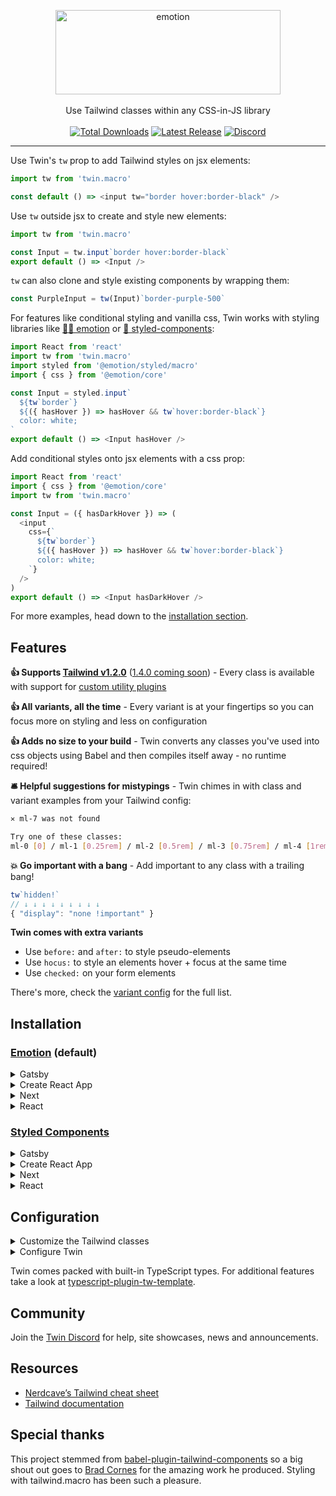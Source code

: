 <p align="center">
  <img src="https://i.imgur.com/iWBWhY0.png" alt="emotion" width="360" height="135"><br>
    <br>Use Tailwind classes within any CSS-in-JS library<br><br>
    <a href="https://www.npmjs.com/package/twin.macro"><img src="https://img.shields.io/npm/dt/twin.macro.svg" alt="Total Downloads"></a>
    <a href="https://www.npmjs.com/package/twin.macro"><img src="https://img.shields.io/npm/v/twin.macro.svg" alt="Latest Release"></a>
    <a href="https://discord.gg/n8ZhNSb"><img src="https://img.shields.io/discord/705884695400939552?label=discord&logo=discord" alt="Discord"></a>
</p>

---

Use Twin's `tw` prop to add Tailwind styles on jsx elements:

```js
import tw from 'twin.macro'

const default () => <input tw="border hover:border-black" />
```

Use `tw` outside jsx to create and style new elements:

```js
import tw from 'twin.macro'

const Input = tw.input`border hover:border-black`
export default () => <Input />
```

`tw` can also clone and style existing components by wrapping them:

```js
const PurpleInput = tw(Input)`border-purple-500`
```

For features like conditional styling and vanilla css, Twin works with styling libraries like [👩‍🎤 emotion](https://emotion.sh/docs/introduction) or [💅 styled-components](https://styled-components.com/):

```js
import React from 'react'
import tw from 'twin.macro'
import styled from '@emotion/styled/macro'
import { css } from '@emotion/core'

const Input = styled.input`
  ${tw`border`}
  ${({ hasHover }) => hasHover && tw`hover:border-black`}
  color: white;
`
export default () => <Input hasHover />
```

Add conditional styles onto jsx elements with a css prop:

```js
import React from 'react'
import { css } from '@emotion/core'
import tw from 'twin.macro'

const Input = ({ hasDarkHover }) => (
  <input
    css={`
      ${tw`border`}
      ${({ hasHover }) => hasHover && tw`hover:border-black`}
      color: white;
    `}
  />
)
export default () => <Input hasDarkHover />
```

For more examples, head down to the [installation section](#installation).

## Features

**👍 Supports [Tailwind v1.2.0](https://github.com/tailwindcss/tailwindcss/releases/tag/v1.2.0)** ([1.4.0 coming soon](https://github.com/ben-rogerson/twin.macro/issues/45)) - Every class is available with support for [custom utility plugins](https://tailwindcss.com/docs/plugins/#adding-utilities)

**👍 All variants, all the time** - Every variant is at your fingertips so you can focus more on styling and less on configuration

**👍 Adds no size to your build** - Twin converts any classes you've used into css objects using Babel and then compiles itself away - no runtime required!

**🛎 Helpful suggestions for mistypings** - Twin chimes in with class and variant examples from your Tailwind config:

```bash
✕ ml-7 was not found

Try one of these classes:
ml-0 [0] / ml-1 [0.25rem] / ml-2 [0.5rem] / ml-3 [0.75rem] / ml-4 [1rem] / ml-5 [1.25rem] / ml-6 [1.5rem] / ml-8 [2rem] / ml-10 [2.5rem] / ml-12 [3rem] / ml-16 [4rem] / ml-20 [5rem] / ml-24 [6rem] / ml-32 [8rem] / ml-40 [10rem] / ml-48 [12rem] / ml-56 [14rem] / ml-64 [16rem] / ml-auto [auto] / ml-px [1px]
```

**💥 Go important with a bang** - Add important to any class with a trailing bang!

```js
tw`hidden!`
// ↓ ↓ ↓ ↓ ↓ ↓ ↓ ↓ ↓
{ "display": "none !important" }
```

**Twin comes with extra variants**

- Use `before:` and `after:` to style pseudo-elements
- Use `hocus:` to style an elements hover + focus at the same time
- Use `checked:` on your form elements

There's more, check the [variant config](https://github.com/ben-rogerson/twin.macro/blob/master/src/variants.js#L8) for the full list.

## Installation

### [Emotion](https://emotion.sh/docs/introduction) (default)

<details>
  <summary>Gatsby</summary>

## Gatsby + Emotion

**🔥 View the [Gatsby + Emotion + Tailwind Twin starter](https://codesandbox.io/s/gatsby-tailwind-emotion-starter-z3hun) for setup and usage examples**

### 1. Install Gatsby

```bash
npx gatsby new gatsby-site
```

### 2. Install the dependencies

```bash
npm install -D twin.macro @emotion/core @emotion/styled gatsby-plugin-emotion
```

<details>
  <summary>Yarn instructions</summary>

```bash
yarn add twin.macro @emotion/core @emotion/styled gatsby-plugin-emotion -D
```

</details>

### 3. Import the Tailwind base styles

```js
// gatsby-browser.js
import 'tailwindcss/dist/base.css'
```

### 4. Enable the Gatsby emotion plugin

```js
// gatsby-config.js
module.exports = {
  plugins: [`gatsby-plugin-emotion`],
}
```

### Basic usage example

```js
import tw from 'twin.macro'
const Button = tw.button`text-lg px-8 py-2 rounded`
const SuccessButton = () => <Button>Success</Button>
```

More usage examples can be found in the [Gatsby + Emotion + Tailwind Twin starter](https://codesandbox.io/s/gatsby-tailwind-emotion-starter-z3hun).

<hr />

</details>

<details>
  <summary>Create React App</summary>

## Create React App + Emotion

**🔥 View the [CRA + Emotion + Tailwind Twin starter](https://codesandbox.io/s/cra-tailwind-emotion-starter-bi1kx) for setup and usage examples**

### 1. Install Create React App

```bash
npx create-react-app my-app
```

### 2. Install the dependencies

```bash
npm install -D twin.macro @emotion/core @emotion/styled
```

<details>
  <summary>Yarn instructions</summary>

```bash
yarn add twin.macro @emotion/core @emotion/styled -D
```

</details>

### 3. Import the Tailwind base styles

Add the following to your `app.js` or `index.js`:
(the dependency 'tailwindcss' is already in your node_modules)

```js
// In your App.js or index.js entry
import 'tailwindcss/dist/base.css'
```

### 4. Configure custom config location

Place tailwind.config.js in the `src` folder. This allows it to be imported by a theme provider:

```js
// package.json
"babelMacros": {
  "twin": {
    "config": "src/tailwind.config.js"
  }
},
```

<details>
  <summary>Alternatively add config to babel-plugin-macros.config.js</summary>

```js
// babel-plugin-macros.config.js
module.exports = {
  twin: {
    config: 'src/tailwind.config.js',
  },
}
```

</details>

### Basic usage example

```js
import tw from 'twin.macro'
const Button = tw.button`text-lg px-8 py-2 rounded`
const SuccessButton = () => <Button>Success</Button>
```

More usage examples can be found in the [CRA + Emotion + Tailwind Twin starter](https://codesandbox.io/s/cra-tailwind-emotion-starter-bi1kx).

<hr />

</details>

<details>
  <summary>Next</summary>

## Next + Emotion

**🔥 View the [Next + Emotion + Tailwind Twin starter](https://codesandbox.io/s/next-tailwind-emotion-starter-8h2b2) for setup and usage examples**

### 1. Install the dependencies

After creating your next app:

```bash
npm install -D twin.macro @emotion/core @emotion/styled @emotion/babel-preset-css-prop
```

<details>
  <summary>Yarn instructions</summary>

```bash
yarn add twin.macro @emotion/core @emotion/styled @emotion/babel-preset-css-prop -D
```

</details>

### 2. Enable babel macros and the css prop

```js
// In .babelrc
{
  "presets": [
    "next/babel",
    "@emotion/babel-preset-css-prop"
  ],
  "plugins": [
    "babel-plugin-macros"
  ]
}
```

### 3. Import the Tailwind base styles

In `pages/_app.js`, add the following:

```js
import React from 'react'
import 'tailwindcss/dist/base.css'

const App = ({ Component, pageProps }) => <Component {...pageProps} />

export default App
```

### Basic usage example

```js
import tw from 'twin.macro'
const Button = tw.button`text-lg px-8 py-2 rounded`
const SuccessButton = () => <Button>Success</Button>
```

More usage examples can be found in the [Next + Emotion + Tailwind Twin starter](hhttps://codesandbox.io/s/next-tailwind-emotion-starter-8h2b2).

<hr />

</details>

<details>
  <summary>React</summary>

## React + Emotion

**🔥 View the [React + Emotion + Tailwind Twin starter](https://codesandbox.io/s/react-tailwind-emotion-starter-3d1dl) for setup and usage examples**

### 1. Install the dependencies

```bash
# React and Babel
npm install -D react react-dom @babel/core @babel/plugin-transform-react-jsx babel-plugin-macros
# Twin and Emotion
npm install -D twin.macro @emotion/core @emotion/styled
```

<details>
  <summary>Yarn instructions</summary>

```bash
# React and Babel
yarn add react react-dom @babel/core @babel/plugin-transform-react-jsx babel-plugin-macros -D
# Twin and Emotion
yarn add twin.macro @emotion/core @emotion/styled -D
```

</details>

### 2. Enable babel macros and jsx

```js
// In .babelrc
{
  "plugins": [
    "babel-plugin-macros",
    "@babel/plugin-transform-react-jsx",
  ]
}
```

> Note: After build, if you’re seeing "process is not defined" then npm install and add `"babel-plugin-transform-inline-environment-variables"` to .babelrc

### 3. Import the Tailwind base styles

Add the following to your `app.js` or `index.js`:
(the dependency 'tailwindcss' is already in your node_modules)

```js
// In your App.js or index.js entry
import 'tailwindcss/dist/base.css'
```

### Basic usage example

```js
import tw from 'twin.macro'
const Button = tw.button`text-lg px-8 py-2 rounded`
const SuccessButton = () => <Button>Success</Button>
```

More usage examples can be found in the [React + Emotion + Tailwind Twin starter](https://codesandbox.io/s/react-tailwind-emotion-starter-3d1dl).

<hr />

</details>

### [Styled Components](https://styled-components.com/)

<details>
  <summary>Gatsby</summary>

## Gatsby + Styled Components

**🔥 View the [Gatsby + Styled Components + Tailwind Twin starter](https://codesandbox.io/s/gatsby-tailwind-styled-components-starter-trrlp) for setup and usage examples**

### 1. Install Gatsby

```bash
npx gatsby new gatsby-site
```

### 2. Install the dependencies

```bash
npm install -D twin.macro styled-components gatsby-plugin-styled-components
```

<details>
  <summary>Yarn instructions</summary>

```bash
yarn add twin.macro styled-components gatsby-plugin-styled-components -D
```

</details>

### 3. Import the Tailwind base styles

```js
// gatsby-browser.js
import 'tailwindcss/dist/base.css'
```

### 4. Enable the Gatsby Styled Components plugin

```js
// gatsby-config.js
module.exports = {
  plugins: [`gatsby-plugin-styled-components`],
}
```

### 5. Configure Twin to use Styled Components

Add the config to your `package.json`:

```js
// package.json
"babelMacros": {
  "twin": {
    "styled": "styled-components"
  }
},
```

<details>
  <summary>Alternatively add config to babel-plugin-macros.config.js</summary>

```js
// babel-plugin-macros.config.js
module.exports = {
  twin: {
    styled: 'styled-components',
  },
}
```

</details>

### Basic usage example

```js
import tw from 'twin.macro'
const Button = tw.button`text-lg px-8 py-2 rounded`
const SuccessButton = () => <Button>Success</Button>
```

More usage examples can be found in the [Gatsby + Styled Components + Tailwind Twin starter](https://codesandbox.io/s/gatsby-tailwind-styled-components-starter-trrlp).

<hr />

</details>

<details>
  <summary>Create React App</summary>

## Create React App + Styled Components

**🔥 View the [CRA + Styled Components + Tailwind Twin starter](https://codesandbox.io/s/cra-tailwind-styled-components-starter-m8cyz) for setup and usage examples**

### 1. Install Create React App

```bash
npx create-react-app my-app
```

### 2. Install the dependencies

```bash
npm install -D twin.macro styled-components
```

<details>
  <summary>Yarn instructions</summary>

```bash
yarn add twin.macro styled-components -D
```

</details>

### 3. Import the Tailwind base styles

Add the following to your `app.js` or `index.js`:
(the dependency 'tailwindcss' is already in your node_modules)

```js
// In your App.js or index.js entry
import 'tailwindcss/dist/base.css'
```

### 4. Configure Twin to use Styled Components

Place tailwind.config.js in the `src` folder. This allows it to be imported by a theme provider:

```js
// package.json
"babelMacros": {
  "twin": {
    "styled": "styled-components",
    "config": "src/tailwind.config.js"
  }
},
```

<details>
  <summary>Alternatively add config to babel-plugin-macros.config.js</summary>

```js
// babel-plugin-macros.config.js
module.exports = {
  twin: {
    styled: 'styled-components',
    // Place tailwind.config.js in the src folder so
    // it can be imported into your theme provider
    config: 'src/tailwind.config.js',
  },
}
```

</details>

### Basic usage example

```js
import tw from 'twin.macro'
const Button = tw.button`text-lg px-8 py-2 rounded`
const SuccessButton = () => <Button>Success</Button>
```

More usage examples can be found in the [CRA + Styled Components + Tailwind Twin starter](https://codesandbox.io/s/cra-tailwind-styled-components-starter-m8cyz).

<hr />

</details>

<details>
  <summary>Next</summary>

## Next + Styled Components

**🔥 View the [Next + Styled Components + Tailwind Twin starter](https://codesandbox.io/s/next-tailwind-styled-components-starter-m1f6d) for setup and usage examples**

### 1. Install the dependencies

After creating your next app:

```bash
npm install -D twin.macro styled-components
```

<details>
  <summary>Yarn instructions</summary>

```bash
yarn add twin.macro styled-components -D
```

</details>

### 2. Enable babel macros and configure styled-components

```js
// In .babelrc
{
  "presets": [
    "next/babel"
  ],
  "plugins": [
    "babel-plugin-macros",
    [
      "styled-components",
      {
        "ssr": true
      }
    ]
  ]
}
```

### 3. Import the Tailwind base styles

In `pages/_app.js`, add the following:

```js
import React from 'react'
import 'tailwindcss/dist/base.css'

const App = ({ Component, pageProps }) => <Component {...pageProps} />

export default App
```

### Basic usage example

```js
import tw from 'twin.macro'
const Button = tw.button`text-lg px-8 py-2 rounded`
const SuccessButton = () => <Button>Success</Button>
```

More usage examples can be found in the [Next + Styled Component + Tailwind Twin starter](https://codesandbox.io/s/next-tailwind-styled-components-starter-m1f6d).

<hr />

</details>

<details>
  <summary>React</summary>

## React + Styled Components

**🔥 View the [React + Styled Components + Tailwind Twin starter](https://codesandbox.io/s/react-tailwind-styled-components-starter-f87y7) for setup and usage examples**

### 1. Install the dependencies

```bash
# React and Babel
npm install -D react react-dom @babel/core @babel/plugin-transform-react-jsx
# Twin and Styled Components
npm install -D twin.macro styled-components
```

<details>
  <summary>Yarn instructions</summary>

```bash
# React and Babel
yarn add react react-dom @babel/core -D
# Twin and Styled Components
yarn add twin.macro styled-components -D
```

</details>

### 2. Enable babel macros and jsx

```js
// In .babelrc
{
  "plugins": [
    "babel-plugin-macros",
    "@babel/plugin-transform-react-jsx",
  ]
}
```

### 3. Import the Tailwind base styles

Add the following to your `app.js` or `index.js`:
(the dependency 'tailwindcss' is already in your node_modules)

```js
// In your App.js or index.js entry
import 'tailwindcss/dist/base.css'
```

### 4. Configure Twin to use Styled Components

Add the config to your `package.json`:

```js
// package.json
"babelMacros": {
  "twin": {
    "styled": "styled-components"
  }
},
```

<details>
  <summary>Alternatively add config to babel-plugin-macros.config.js</summary>

```js
// babel-plugin-macros.config.js
module.exports = {
  twin: {
    styled: 'styled-components',
  },
}
```

</details>

### Basic usage example

```js
import tw from 'twin.macro'
const Button = tw.button`text-lg px-8 py-2 rounded`
const SuccessButton = () => <Button>Success</Button>
```

More usage examples can be found in the [React + Styled Components + Tailwind Twin starter](https://codesandbox.io/s/react-tailwind-styled-components-starter-f87y7).

<hr />

</details>

## Configuration

<details>
  <summary>Customize the Tailwind classes</summary>

### Customize the Tailwind classes

For style customizations, you’ll need to add a `tailwind.config.js` in your project root.

> It’s important to know that you don’t need a `tailwind.config.js` to use Twin. You already have access to every class with every variant.
> Unlike Tailwind, twin.macro only generates styles for the classes you use. This means you don’t need to use additional tools like purgeCSS.

Choose from one of the following configs:

- a) Start with an empty config:

  ```js
  // tailwind.config.js
  module.exports = {
    theme: {
      extend: {},
    },
  }
  ```

- b) Start with a [full config](https://raw.githubusercontent.com/tailwindcss/tailwindcss/master/stubs/defaultConfig.stub.js):

  ```bash
  # cd into your project folder then:
  curl https://raw.githubusercontent.com/tailwindcss/tailwindcss/master/stubs/defaultConfig.stub.js > tailwind.config.js
  ```

  In the config, there only needs to be a `theme: {...}` entry so feel free to cleanup.

### Working with the config

You can overwrite or extend classes the same way as Tailwind.<br/>
Overwrite parts of the base config in `theme: { ... }` and extend in `theme: { extend: { ... } }`.<br/>
Read more in the [Tailwind theme docs](https://tailwindcss.com/docs/theme).

<hr />

</details>

<details>
  <summary>Configure Twin</summary>

### Configure Twin

Add the default config to your `package.json` and tweak:

```js
// package.json
"babelMacros": {
    "twin": {
      "config": "./tailwind.config.js",
      "styled": "@emotion/styled",
      "format": "auto",
      "hasSuggestions": true,
      "debug": false
    }
},
```

Alternatively add the config to `babel-plugin-macros.config.js` in your project root:

```js
// babel-plugin-macros.config.js
module.exports = {
  twin: {
    config: './tailwind.config.js',
    styled: '@emotion/styled',
    format: 'auto',
    hasSuggestions: true,
    debug: false,
  },
}
```

| Name           | Type                 | Default                  | Description                                                                                                                                          |
| -------------- | -------------------- | ------------------------ | ---------------------------------------------------------------------------------------------------------------------------------------------------- |
| config         | `string`             | `"./tailwind.config.js"` | The path to your Tailwind config                                                                                                                     |
| styled         | `string` or `object` | `"@emotion/styled"`      | The css-in-js library to import behind the scenes when using `tw`. For more options, use an object: `{ import: "default", from: "@emotion/styled" }` |
| format         | `string`             | `"auto"`                 | CSS output format. Output can be an object except when inside a `<style>` element. `"object"`, `"string"`, or `"auto"`                               |
| hasSuggestions | `boolean`            | `true`                   | Display class suggestions when a class can't be found                                                                                                |
| debug          | `boolean`            | `false`                  | Display information about the Tailwind class conversions                                                                                             |

<hr />

</details>

Twin comes packed with built-in TypeScript types. For additional features take a look at [typescript-plugin-tw-template](https://github.com/kingdaro/typescript-plugin-tw-template).

## Community

Join the [Twin Discord](https://discord.gg/n8ZhNSb) for help, site showcases, news and announcements.

## Resources

- [Nerdcave’s Tailwind cheat sheet](https://nerdcave.com/tailwind-cheat-sheet)
- [Tailwind documentation](https://tailwindcss.com/docs/installation)

## Special thanks

This project stemmed from [babel-plugin-tailwind-components](https://github.com/bradlc/babel-plugin-tailwind-components) so a big shout out goes to [Brad Cornes](https://github.com/bradlc) for the amazing work he produced. Styling with tailwind.macro has been such a pleasure.
